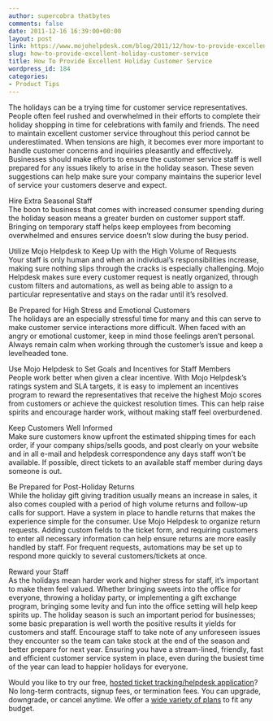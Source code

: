 ```yaml
---
author: supercobra thatbytes
comments: false
date: 2011-12-16 16:39:00+00:00
layout: post
link: https://www.mojohelpdesk.com/blog/2011/12/how-to-provide-excellent-holiday-customer-service/
slug: how-to-provide-excellent-holiday-customer-service
title: How To Provide Excellent Holiday Customer Service
wordpress_id: 184
categories:
- Product Tips
---
```


  


The holidays can be a trying time for customer service representatives. People often feel rushed and overwhelmed in their efforts to complete their holiday shopping in time for celebrations with family and friends. The need to maintain excellent customer service throughout this period cannot be underestimated. When tensions are high, it becomes ever more important to handle customer concerns and inquiries pleasantly and effectively.    
Businesses should make efforts to ensure the customer service staff is well prepared for any issues likely to arise in the holiday season. These seven suggestions can help make sure your company maintains the superior level of service your customers deserve and expect.

  


Hire Extra Seasonal Staff   
The boon to business that comes with increased consumer spending during the holiday season means a greater burden on customer support staff. Bringing on temporary staff helps keep employees from becoming overwhelmed and ensures service doesn’t slow during the busy period. 

  


Utilize Mojo Helpdesk to Keep Up with the High Volume of Requests  
Your staff is only human and when an individual’s responsibilities increase, making sure nothing slips through the cracks is especially challenging. Mojo Helpdesk makes sure every customer request is neatly organized, through custom filters and automations, as well as being able to assign to a particular representative and stays on the radar until it’s resolved.

  


Be Prepared for High Stress and Emotional Customers  
The holidays are an especially stressful time for many and this can serve to make customer service interactions more difficult. When faced with an angry or emotional customer, keep in mind those feelings aren’t personal. Always remain calm when working through the customer’s issue and keep a levelheaded tone.

  


Use Mojo Helpdesk to Set Goals and Incentives for Staff Members  
People work better when given a clear incentive. With Mojo Helpdesk’s ratings system and SLA targets,  it is easy to implement an incentives program to reward the representatives that receive the highest Mojo scores from customers or achieve the quickest resolution times. This can help raise spirits and encourage harder work, without making staff feel overburdened.

  


Keep Customers Well Informed   
Make sure customers know upfront the estimated shipping times for each order, if your company ships/sells goods, and post clearly on your website and in all e-mail and helpdesk correspondence any days staff won’t be available.  If possible, direct tickets to an available staff member during days someone is out.

  


Be Prepared for Post-Holiday Returns  
While the holiday gift giving tradition usually means an increase in sales, it also comes coupled with a period of high volume returns and follow-up calls for support. Have a system in place to handle returns that makes the experience simple for the consumer. Use Mojo Helpdesk to organize return requests.  Adding custom fields to the ticket form, and requiring customers to enter all necessary information can help ensure returns are more easily handled by staff.  For frequent requests, automations may be set up to respond more quickly to several customers/tickets at once.

  


Reward your Staff  
As the holidays mean harder work and higher stress for staff, it’s important to make them feel valued. Whether bringing sweets into the office for everyone, throwing a holiday party, or implementing a gift exchange program, bringing some levity and fun into the office setting will help keep spirits up.  The holiday season is such an important period for businesses; some basic preparation is well worth the positive results it yields for customers and staff. Encourage staff to take note of any unforeseen issues they encounter so the team can take stock at the end of the season and better prepare for next year.  Ensuring you have a stream-lined, friendly, fast and efficient customer service system in place, even during the busiest time of the year can lead to happier holidays for everyone.

  
  
  
  


Would you like to try our free, [ hosted ticket tracking/helpdesk application](http://www.mojohelpdesk.com/)?  No long-term contracts, signup fees, or termination fees. You can upgrade, downgrade, or cancel anytime.  We offer a [wide variety of plans](http://signup.mojohelpdesk.com/signup) to fit any budget. 

